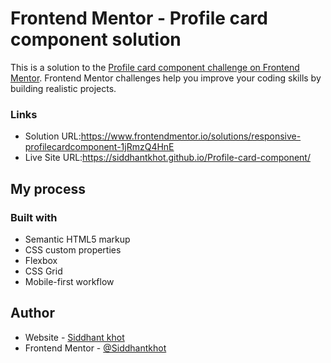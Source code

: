 # Frontend Mentor - Profile card component solution

This is a solution to the [Profile card component challenge on Frontend Mentor](https://www.frontendmentor.io/challenges/profile-card-component-cfArpWshJ). Frontend Mentor challenges help you improve your coding skills by building realistic projects. 

### Links

- Solution URL:https://www.frontendmentor.io/solutions/responsive-profilecardcomponent-1jRmzQ4HnE
- Live Site URL:https://siddhantkhot.github.io/Profile-card-component/

## My process

### Built with

- Semantic HTML5 markup
- CSS custom properties
- Flexbox
- CSS Grid
- Mobile-first workflow

## Author

- Website - [Siddhant khot](https://github.com/Siddhantkhot)
- Frontend Mentor - [@Siddhantkhot](https://www.frontendmentor.io/profile/Siddhantkhot)


